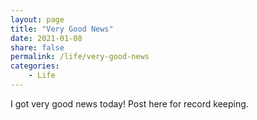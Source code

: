 ```yaml
---
layout: page
title: "Very Good News"
date: 2021-01-08
share: false
permalink: /life/very-good-news
categories:
    - Life
---
```


I got very good news today! Post here for record keeping.